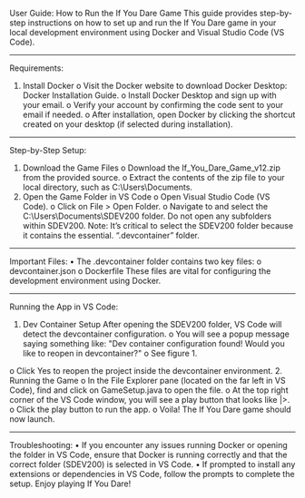 User Guide: How to Run the If You Dare Game
This guide provides step-by-step instructions on how to set up and run the If You Dare game in your local development environment using Docker and Visual Studio Code (VS Code).
________________________________________
Requirements:
1.	Install Docker
o	Visit the Docker website to download Docker Desktop: Docker Installation Guide.
o	Install Docker Desktop and sign up with your email.
o	Verify your account by confirming the code sent to your email if needed.
o	After installation, open Docker by clicking the shortcut created on your desktop (if selected during installation).
________________________________________
Step-by-Step Setup:
1.	Download the Game Files
o	Download the If_You_Dare_Game_v12.zip from the provided source.
o	Extract the contents of the zip file to your local directory, such as C:\Users\Documents\.
2.	Open the Game Folder in VS Code
o	Open Visual Studio Code (VS Code).
o	Click on File > Open Folder.
o	Navigate to and select the C:\Users\Documents\SDEV200 folder. Do not open any subfolders within SDEV200.
Note: It’s critical to select the SDEV200 folder because it contains the essential. “.devcontainer” folder.
________________________________________
Important Files:
•	The .devcontainer folder contains two key files:
o	devcontainer.json
o	Dockerfile
These files are vital for configuring the development environment using Docker.
 
________________________________________
Running the App in VS Code:
1.	Dev Container Setup
After opening the SDEV200 folder, VS Code will detect the devcontainer configuration.
o	You will see a popup message saying something like: "Dev container configuration found! Would you like to reopen in devcontainer?"
o	See figure 1.
 
o	Click Yes to reopen the project inside the devcontainer environment.
2.	Running the Game
o	In the File Explorer pane (located on the far left in VS Code), find and click on GameSetup.java to open the file.
o	At the top right corner of the VS Code window, you will see a play button that looks like |>.
o	Click the play button to run the app.
o	Voila! The If You Dare game should now launch.
________________________________________
Troubleshooting:
•	If you encounter any issues running Docker or opening the folder in VS Code, ensure that Docker is running correctly and that the correct folder (SDEV200) is selected in VS Code.
•	If prompted to install any extensions or dependencies in VS Code, follow the prompts to complete the setup.
Enjoy playing If You Dare!

